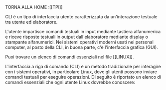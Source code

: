 TORNA ALLA HOME :[[TPI]]

CLI è un tipo di interfaccia utente caratterizzata da un'interazione testuale tra utente ed elaboratore.

L'utente impartisce comandi testuali in input mediante tastiera alfanumerica e riceve risposte testuali in output dall'elaboratore mediante display o stampante alfanumerici. Nei sistemi operativi moderni usati nei personal computer, al posto della CLI, in buona parte, c'è l'interfaccia grafica (GUI).

Puoi trovare un elenco di comandi essenziali nel file [[LINUX]].

L'interfaccia a riga di comando (CLI) è un metodo tradizionale per interagire con i sistemi operativi, in particolare Linux, dove gli utenti possono inviare comandi testuali per eseguire operazioni. Di seguito è riportato un elenco di comandi essenziali che ogni utente Linux dovrebbe conoscere:

